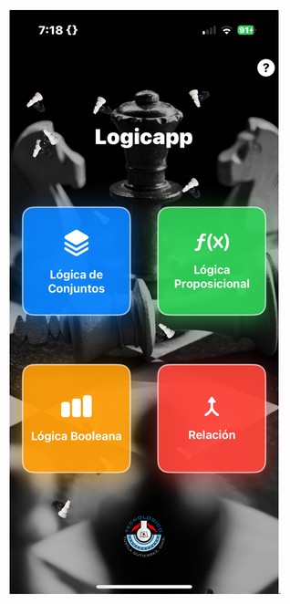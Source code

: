 ![Image Alt](https://github.com/SlvsG/logicapp/blob/898b49eb19362f6583cd3e4ac93c62a8862ab97a/IMG_3828.PNG).
